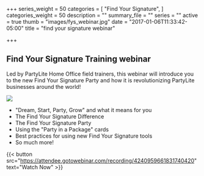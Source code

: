 +++
series_weight = 50
categories = [
  "Find Your Signature",
]
categories_weight = 50
description = ""
summary_file = ""
series = ""
active = true
thumb = "images/fys_webinar.jpg"
date = "2017-01-06T11:33:42-05:00"
title = "find your signature webinar"

+++

## Find Your Signature Training webinar

Led by PartyLite Home Office field trainers, this webinar will introduce you to the new Find Your Signature Party and how it is revolutionizing PartyLite businesses around the world!

<img class="columns-2 right" src="/images/fys_webinar.jpg" />

+ "Dream, Start, Party, Grow" and what it means for you
+ The Find Your Signature Difference
+ The Find Your Signature Party
+ Using the "Party in a Package" cards
+ Best practices for using new Find Your Signature tools
+ So much more!

{{< button src="https://attendee.gotowebinar.com/recording/4240959661831740420" text="Watch Now" >}}
